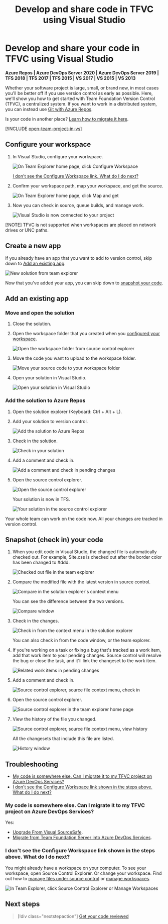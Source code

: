 ﻿---
title: Develop and share code in TFVC using Visual Studio
titleSuffix: Azure Repos
description: Share code in Team Foundation Version Control using Visual Studio
ms.assetid: 108544c0-c29e-4b3b-9a39-4573cf4a71dc
toc: show
ms.technology: devops-code-tfvc
ms.topic: quickstart
ms.date: 08/10/2016
monikerRange: '>= tfs-2015'
---


# Develop and share your code in TFVC using Visual Studio

**Azure Repos | Azure DevOps Server 2020 | Azure DevOps Server 2019 | TFS 2018 | TFS 2017 | TFS 2015 | VS 2017 | VS 2015 | VS 2013**

Whether your software project is large, small, or brand new, 
in most cases you'll be better off if you use version control 
as early as possible. 
Here, we'll show you how to get started with 
Team Foundation Version Control (TFVC), a centralized system.
If you want to work in a distributed system, 
you can instead use [Git with Azure Repos](../../repos/git/share-your-code-in-git-vs.md).

Is your code in another place? [Learn how to migrate it here](#migrate).

[!INCLUDE [open-team-project-in-vs](includes/open-team-project-in-vs.md)]

<a name="workspace"></a>
## Configure your workspace

1. In Visual Studio, configure your workspace.

   ![On Team Explorer home page, click Configure Workspace](media/share-your-code-in-tfvc-vs/ConfigureWorkspace.png)

   [I don't see the Configure Workspace link. What do I do next?](#workspace_exists)

2. Confirm your workspace path, map your workspace, and get the source.

   ![On Team Explorer home page, click Map and get](media/share-your-code-in-tfvc-vs/MapAndGet.png)

3. Now you can check in source, queue builds, and manage work.

   ![Visual Studio is now connected to your project](media/share-your-code-in-tfvc-vs/MapWorkspaceSuccess.png)

[!NOTE]
TFVC is not supported when workspaces are placed on network drives or UNC paths.

## Create a new app

If you already have an app that you want to add to version control,
skip down to [Add an existing app](#app_add).

![New solution from team explorer](media/share-your-code-in-tfvc-vs/team-explorer-new-solution.png)

Now that you've added your app, you can skip down to 
[snapshot your code](#snapshot).

<a name="app_add"></a>
## Add an existing app

### Move and open the solution

1. Close the solution.

2. Open the workspace folder that you created when you [configured your workspace](#workspace).

   ![Open the workspace folder from source control explorer](media/share-your-code-in-tfvc-vs/open-workspace-folder-from-source-control-explorer.png)

3. Move the code you want to upload to the workspace folder.

   ![Move your source code to your workspace folder](media/share-your-code-in-tfvc-vs/IC689415.png)

4. Open your solution in Visual Studio.

   ![Open your solution in Visual Studio](media/share-your-code-in-tfvc-vs/open-solution-from-team-explorer-home.png)


### Add the solution to Azure Repos

1. Open the solution explorer (Keyboard: Ctrl + Alt + L).

2. Add your solution to version control.

   ![Add the solution to Azure Repos](media/share-your-code-in-tfvc-vs/IC682953.png)

3. Check in the solution.

   ![Check in your solution](media/share-your-code-in-tfvc-vs/IC682954.png)

4. Add a comment and check in.

   ![Add a comment and check in pending changes](media/share-your-code-in-tfvc-vs/IC685248.png)

5. Open the source control explorer.

   ![Open the source control explorer](media/share-your-code-in-tfvc-vs/IC682140.png)

   Your solution is now in TFS.

   ![Your solution in the source control explorer](media/share-your-code-in-tfvc-vs/IC689416.png)

Your whole team can work on the code now. All your changes are tracked in version control.

<a name="snapshot"></a>
## Snapshot (check in) your code

1. When you edit code in Visual Studio, the changed file is automatically checked out. For example, Site.css is checked out after the border color has been changed to #ddd.

   ![Checked out file in the team explorer](media/share-your-code-in-tfvc-vs/IC682155.png)

2. Compare the modified file with the latest version in source control.

   ![Compare in the solution explorer's context menu](media/share-your-code-in-tfvc-vs/IC682955.png)

   You can see the difference between the two versions.

   ![Compare window](media/share-your-code-in-tfvc-vs/IC682157.png)

3. Check in the changes.

   ![Check in from the context menu in the solution explorer](media/share-your-code-in-tfvc-vs/IC682956.png)

   You can also check in from the code window, or the team explorer.

4. If you're working on a task or fixing a bug that's tracked as a work item, add that work item to your pending changes. Source control will resolve the bug or close the task, and it'll link the changeset to the work item.

   ![Related work items in pending changes](media/share-your-code-in-tfvc-vs/IC682159.png)

5. Add a comment and check in.

   ![Source control explorer, source file context menu, check in](media/share-your-code-in-tfvc-vs/IC685249.png)

6. Open the source control explorer.

   ![Source control explorer in the team explorer home page](media/share-your-code-in-tfvc-vs/IC682161.png)

7. View the history of the file you changed.

   ![Source control explorer, source file context menu, view history](media/share-your-code-in-tfvc-vs/IC682957.png)

   All the changesets that include this file are listed.

   ![History window](media/share-your-code-in-tfvc-vs/IC682163.png)

## Troubleshooting

* [My code is somewhere else. Can I migrate it to my TFVC project on Azure DevOps Services?](#my-code-is-somewhere-else-can-i-migrate-it-to-my-tfvc-project-on-azure-devops-services)
* [I don't see the Configure Workspace link shown in the steps above. What do I do next?](#i-dont-see-the-configure-workspace-link-shown-in-the-steps-above-what-do-i-do-next)

<a name="migrate"></a>
### My code is somewhere else. Can I migrate it to my TFVC project on Azure DevOps Services?

Yes:

 * [Upgrade From Visual SourceSafe](/previous-versions/visualstudio/visual-studio-2013/ms253060(v=vs.120)).
 * [Migrate from Team Foundation Server into Azure DevOps Services](../../migrate/migrate-from-tfs.md).

<a name="workspace_exists"></a>
### I don't see the Configure Workspace link shown in the steps above. What do I do next?

You might already have a workspace on your computer. To see your workspace, open Source 
Control Explorer. Or change your workspace. Find out how to [manage files under 
source control](./use-source-control-explorer-manage-files-under-version-control.md?viewFallbackFrom=vsts) or 
[manage workspaces](./create-work-workspaces.md?viewFallbackFrom=vsts).

![In Team Explorer, click Source Control Explorer or Manage Workspaces](media/share-your-code-in-tfvc-vs/OpenSCE_ManageWorkspaces.png)

## Next steps

> [!div class="nextstepaction"]
> [Get your code reviewed](get-code-reviewed-vs.md)
